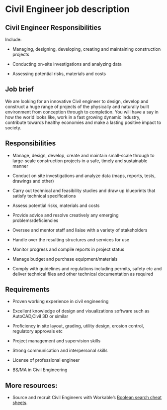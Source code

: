 # Civil Engineer job description


## Civil Engineer Responsibilities

Include:

* Managing, designing, developing, creating and maintaining construction projects

* Conducting on-site investigations and analyzing data

* Assessing potential risks, materials and costs



## Job brief

We are looking for an innovative Civil engineer to design, develop and construct a huge range of projects of the physically and naturally built environment from conception through to completion. You will have a say in how the world looks like, work in a fast growing dynamic industry, contribute towards healthy economies and make a lasting positive impact to society.


## Responsibilities

* Manage, design, develop, create and maintain small-scale through to large-scale construction projects in a safe, timely and sustainable manner

* Conduct on site investigations and analyze data (maps, reports, tests, drawings and other)

* Carry out technical and feasibility studies and draw up blueprints that satisfy technical specifications

* Assess potential risks, materials and costs

* Provide advice and resolve creatively any emerging problems/deficiencies

* Oversee and mentor staff and liaise with a variety of stakeholders

* Handle over the resulting structures and services for use

* Monitor progress and compile reports in project status

* Manage budget and purchase equipment/materials

* Comply with guidelines and regulations including permits, safety etc and deliver technical files and other technical documentation as required


## Requirements

* Proven working experience in civil engineering

* Excellent knowledge of design and visualizations software such as AutoCAD,Civil 3D or similar

* Proficiency in site layout, grading, utility design, erosion control, regulatory approvals etc

* Project management and supervision skills

* Strong communication and interpersonal skills

* License of professional engineer

* BS/MA in Civil Engineering

## More resources:
* Source and recruit Civil Engineers with Workable’s <a href="https://resources.workable.com/find-engineers-managers-boolean-search-strings">Boolean search cheat sheets</a>.
